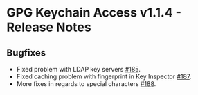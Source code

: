 GPG Keychain Access v1.1.4 - Release Notes
========================================

Bugfixes
--------

*	Fixed problem with LDAP key servers [#185](https://gpgtools.lighthouseapp.com/projects/65684/tickets/185-ldap-key-server-support-is-broken).
*	Fixed caching problem with fingerprint in Key Inspector [#187](https://gpgtools.lighthouseapp.com/projects/65684/tickets/187-caching-problem-fingerprint-in-key-inspector-sticks-despite-displaying-different-key).
*	More fixes in regards to special characters [#188](https://gpgtools.lighthouseapp.com/projects/65684/tickets/188-special-characters-still-get-destroyed-by-gpg-keychain-access).